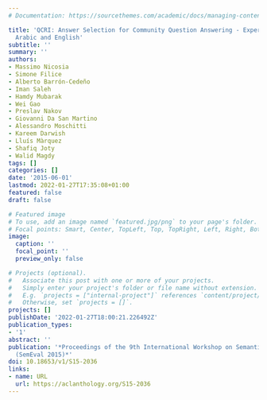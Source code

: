 ```yaml
---
# Documentation: https://sourcethemes.com/academic/docs/managing-content/

title: 'QCRI: Answer Selection for Community Question Answering - Experiments for
  Arabic and English'
subtitle: ''
summary: ''
authors:
- Massimo Nicosia
- Simone Filice
- Alberto Barrón-Cedeño
- Iman Saleh
- Hamdy Mubarak
- Wei Gao
- Preslav Nakov
- Giovanni Da San Martino
- Alessandro Moschitti
- Kareem Darwish
- Lluís Màrquez
- Shafiq Joty
- Walid Magdy
tags: []
categories: []
date: '2015-06-01'
lastmod: 2022-01-27T17:35:08+01:00
featured: false
draft: false

# Featured image
# To use, add an image named `featured.jpg/png` to your page's folder.
# Focal points: Smart, Center, TopLeft, Top, TopRight, Left, Right, BottomLeft, Bottom, BottomRight.
image:
  caption: ''
  focal_point: ''
  preview_only: false

# Projects (optional).
#   Associate this post with one or more of your projects.
#   Simply enter your project's folder or file name without extension.
#   E.g. `projects = ["internal-project"]` references `content/project/deep-learning/index.md`.
#   Otherwise, set `projects = []`.
projects: []
publishDate: '2022-01-27T18:00:21.226492Z'
publication_types:
- '1'
abstract: ''
publication: '*Proceedings of the 9th International Workshop on Semantic Evaluation
  (SemEval 2015)*'
doi: 10.18653/v1/S15-2036
links:
- name: URL
  url: https://aclanthology.org/S15-2036
---
```

